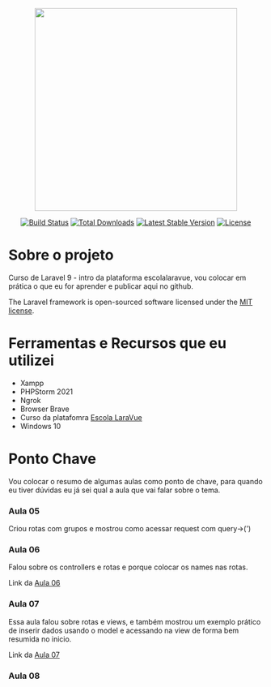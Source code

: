 <p align="center"><a href="https://laravel.com" target="_blank"><img src="https://raw.githubusercontent.com/laravel/art/master/logo-lockup/5%20SVG/2%20CMYK/1%20Full%20Color/laravel-logolockup-cmyk-red.svg" width="400"></a></p>

<p align="center">
<a href="https://travis-ci.org/laravel/framework"><img src="https://travis-ci.org/laravel/framework.svg" alt="Build Status"></a>
<a href="https://packagist.org/packages/laravel/framework"><img src="https://img.shields.io/packagist/dt/laravel/framework" alt="Total Downloads"></a>
<a href="https://packagist.org/packages/laravel/framework"><img src="https://img.shields.io/packagist/v/laravel/framework" alt="Latest Stable Version"></a>
<a href="https://packagist.org/packages/laravel/framework"><img src="https://img.shields.io/packagist/l/laravel/framework" alt="License"></a>
</p>


# Sobre o projeto
 Curso de Laravel 9 - intro da plataforma escolalaravue, vou colocar em prática o que eu for aprender e publicar aqui no github. 


The Laravel framework is open-sourced software licensed under the [MIT license](https://opensource.org/licenses/MIT).


# Ferramentas e Recursos que eu utilizei

 - Xampp
 - PHPStorm 2021
 - Ngrok
 - Browser Brave
 - Curso da platafomra [Escola LaraVue](https://escola.laravue.com.br/)
 - Windows 10

# Ponto Chave
Vou colocar o resumo de algumas aulas como ponto de chave, para quando eu tiver dúvidas
eu já sei qual a aula que vai falar sobre o tema.


### Aula 05
Criou rotas com grupos  e mostrou como acessar request com query->(')


### Aula 06
Falou sobre os controllers e rotas e porque colocar os names nas rotas.

Link da [Aula 06](https://www.youtube.com/watch?v=isChgZfN27k&list=PLcoYAcR89n-reidRFA3XCIvQPeKFt4dQU&index=6)

### Aula 07
Essa aula falou sobre rotas e views, e também mostrou um exemplo prático de inserir dados
usando o model e acessando na view de forma bem resumida no inicio.

Link da [Aula 07](https://www.youtube.com/watch?v=Dpgv2RylSB4&list=PLcoYAcR89n-reidRFA3XCIvQPeKFt4dQU&index=7)

### Aula 08
